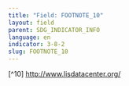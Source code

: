 ```yaml
---
title: "Field: FOOTNOTE_10"
layout: field
parent: SDG_INDICATOR_INFO
language: en
indicator: 3-8-2
slug: FOOTNOTE_10
---
```

[^10] http://www.lisdatacenter.org/